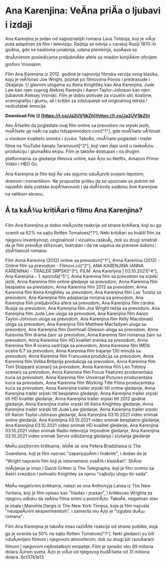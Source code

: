 
 
# Ana Karenjina: VeÄna priÄa o ljubavi i izdaji
 
Ana Karenjina je jedan od najpoznatijih romana Lava Tolstoja, koji je viÅ¡e puta adaptiran za film i televiziju. Radnja se odvija u carskoj Rusiji 1870-ih godina, gde se naslovna junakinja, udana plemkinja, suoÄava sa druÅ¡tvenim posledicama preljubniÄke afere sa mladim konjiÄkim oficijem grofom Vronskim.
 
Film Ana Karenjina iz 2012. godine je najnovija filmska verzija ovog klasika, koju je reÅ¾irao Joe Wright, poznat po filmovima Ponos i predrasude i Okajanje. U glavnim ulogama su Keira Knightley kao Ana Karenjina, Jude Law kao njen suprug Aleksej Karenjin i Aaron Taylor-Johnson kao njen ljubavnik Aleksej Vronski. Film je dobio pohvale za vizuelni stil, kostime, scenografiju i glumu, ali i kritike za odstupanje od originalnog teksta i nedostatak emocija.
 
**Download File ☑ [https://t.co/Ja2UV1jkZh](https://t.co/Ja2UV1jkZh)**


 
Ako Å¾elite da pogledate ovaj film online sa prevodom na srpski jezik, moÅ¾ete ga naÄi na sajtu hdsaprevodom.com[^1^], gde moÅ¾ete uÅ¾ivati u visokom kvalitetu snimka i zvuka. TakoÄe, moÅ¾ete pogledati i trejler filma na YouTube kanalu Taramount[^2^], koji vam daje uvid u raskoÅ¡nu produkciju i glumaÄku ekipu. Film je takoÄe dostupan i na drugim platformama za gledanje filmova online, kao Å¡to su Netflix, Amazon Prime Video i HBO Go.
 
Ana Karenjina je film koji Äe vas sigurno oduÅ¡eviti svojom lepotom, dramom i romantikom. Ne propustite priliku da se upoznate sa jednim od najveÄih dela svetske knjiÅ¾evnosti i da doÅ¾ivite sudbinu Ane Karenjine na velikom ekranu.
  
## Å ta kaÅ¾u kritiÄari o filmu Ana Karenjina?
 
Film Ana Karenjina je dobio meÅ¡ovite reakcije od strane kritiÄara, koji su ga ocenili sa 62% na sajtu Rotten Tomatoes[^1^]. Neki kritiÄari su hvalili film za njegovu inventivnost, originalnost i vizuelnu raskoÅ¡, dok su drugi smatrali da je film previÅ¡e stilizovan, teatralan i da ne uspeva da prenese dubinu i sloÅ¾enost romana.
 
Film Anna Karenina (2012) online sa prevodom[^1^],  Anna Karenina (2012) - Online film sa prevodom - Filmovi.co[^2^],  ANA KARENJINA (ANNA KARENINA) - TRAILER SRPSKI[^3^],  FILM: Ana Karenjina | 03.10.2021[^4^],  Ana Karenjina - 1. epizoda[^5^],  Anna Karenina film sa prevodom na srpski jezik,  Anna Karenina film online gledanje sa prevodom,  Anna Karenina film besplatno sa prevodom,  Anna Karenina film 2012 sa prevodom,  Anna Karenina film Keira Knightley sa prevodom,  Ana Karenjina film Lav Tolstoj sa prevodom,  Ana Karenjina film adaptacija romana sa prevodom,  Ana Karenjina film preljubnička afera sa prevodom,  Ana Karenjina film carska Rusija sa prevodom,  Ana Karenjina film Joe Wright režija sa prevodom,  Ana Karenjina film Jude Law uloga sa prevodom,  Ana Karenjina film Aaron Taylor-Johnson uloga sa prevodom,  Ana Karenjina film Kelly Macdonald uloga sa prevodom,  Ana Karenjina film Matthew Macfadyen uloga sa prevodom,  Ana Karenjina film Domhnall Gleeson uloga sa prevodom,  Anna Karenina film drama žanr sa prevodom,  Anna Karenina film romansa žanr sa prevodom,  Anna Karenina film HD kvalitet snimka sa prevodom,  Anna Karenina film R ocena sadržaja sa prevodom,  Anna Karenina film IMDb ocena 6.7 sa prevodom,  Anna Karenina film trajanje 130 minuta sa prevodom,  Anna Karenina film Francuska produkcija sa prevodom,  Anna Karenina film Velika Britanija produkcija sa prevodom,  Anna Karenina film Tom Stoppard scenarij sa prevodom,  Anna Karenina film Leo Tolstoy scenarij sa prevodom,  Anna Karenina film Focus Features producentska kuća sa prevodom,  Anna Karenina film Universal Pictures producentska kuća sa prevodom,  Anna Karenina film Working Title Films producentska kuća sa prevodom,  Anna Karenjina trailer srpski titl online gledanje,  Anna Karenjina trailer srpski titl besplatno gledanje,  Anna Karenjina trailer srpski titl HD kvalitet gledanje,  Anna Karenjina trailer srpski titl 2012 godine gledanje,  Anna Karenjina trailer srpski titl Keira Knightley gledanje,  Anna Karenjina trailer srpski titl Jude Law gledanje,  Anna Karenjina trailer srpski titl Aaron Taylor-Johnson gledanje,  Ana Karenjina 03.10.2021 video snimak online gledanje,  Ana Karenjina 03.10.2021 video snimak besplatno gledanje,  Ana Karenjina 03.10.2021 video snimak HD kvalitet gledanje,  Ana Karenjina 03.10.2021 video snimak Radio-televizija Vojvodine gledanje,  Ana Karenjina 03.10.2021 video snimak Servis odloženog gledanja i slušanja gledanje
 
MeÄu pozitivnim kritikama, istiÄe se ona Petera Bradshawa iz The Guardiana, koji je film nazvao "zapanjujuÄim i hrabrim", i dodao da je "Wright napravio film koji je istovremeno sveÅ¾ i klasiÄan". SliÄno miÅ¡ljenje je imao i David Gritten iz The Telegrapha, koji je film ocenio sa Äetiri zvezdice i pohvalio Knightley za njenu "najbolju ulogu do sada".
 
MeÄu negativnim kritikama, nalazi se ona Anthonyja Lanea iz The New Yorkera, koji je film opisao kao "hladan i prazan", i kritikovao Wrighta za njegovu odluku da veÄinu filma snimi u pozoriÅ¡tu. TakoÄe, negativan stav je imala i Manohla Dargis iz The New York Timesa, koja je film nazvala "neuspeÅ¡nim eksperimentom", i zamerila mu Å¡to je "izgubio duÅ¡u romana".
 
Film Ana Karenjina je takoÄe imao razliÄite reakcije od strane publike, koja ga je ocenila sa 50% na sajtu Rotten Tomatoes[^1^]. Neki gledaoci su bili oduÅ¡evljeni filmom i njegovom atmosferom, dok su drugi bili razoÄarani filmom i njegovom nedostatkom empatije. Film je zaradio oko 69 miliona dolara Å¡irom sveta, Å¡to je viÅ¡e od njegovog budÅ¾eta od 31 miliona dolara.
 8cf37b1e13
 
